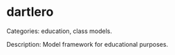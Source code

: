 


# dartlero

Categories: education, class models.

Description: Model framework for educational purposes.






